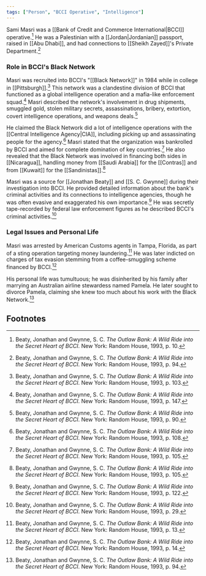 ```yaml
---
tags: ["Person", "BCCI Operative", "Intelligence"]
---
```

Sami Masri was a [[Bank of Credit and Commerce International|BCCI]] operative.[^1] He was a Palestinian with a [[Jordan|Jordanian]] passport, raised in [[Abu Dhabi]], and had connections to [[Sheikh Zayed]]'s Private Department.[^2]

### Role in BCCI's Black Network

Masri was recruited into BCCI's "[[Black Network]]" in 1984 while in college in [[Pittsburgh]].[^3] This network was a clandestine division of BCCI that functioned as a global intelligence operation and a mafia-like enforcement squad.[^4] Masri described the network's involvement in drug shipments, smuggled gold, stolen military secrets, assassinations, bribery, extortion, covert intelligence operations, and weapons deals.[^5]

He claimed the Black Network did a lot of intelligence operations with the [[Central Intelligence Agency|CIA]], including picking up and assassinating people for the agency.[^6] Masri stated that the organization was bankrolled by BCCI and aimed for complete domination of key countries.[^7] He also revealed that the Black Network was involved in financing both sides in [[Nicaragua]], handling money from [[Saudi Arabia]] for the [[Contras]] and from [[Kuwait]] for the [[Sandinistas]].[^8]

Masri was a source for [[Jonathan Beaty]] and [[S. C. Gwynne]] during their investigation into BCCI. He provided detailed information about the bank's criminal activities and its connections to intelligence agencies, though he was often evasive and exaggerated his own importance.[^9] He was secretly tape-recorded by federal law enforcement figures as he described BCCI's criminal activities.[^10]

### Legal Issues and Personal Life

Masri was arrested by American Customs agents in Tampa, Florida, as part of a sting operation targeting money laundering.[^11] He was later indicted on charges of tax evasion stemming from a coffee-smuggling scheme financed by BCCI.[^12]

His personal life was tumultuous; he was disinherited by his family after marrying an Australian airline stewardess named Pamela. He later sought to divorce Pamela, claiming she knew too much about his work with the Black Network.[^13]

## Footnotes

[^1]: Beaty, Jonathan and Gwynne, S. C. *The Outlaw Bank: A Wild Ride into the Secret Heart of BCCI*. New York: Random House, 1993, p. 10.
[^2]: Beaty, Jonathan and Gwynne, S. C. *The Outlaw Bank: A Wild Ride into the Secret Heart of BCCI*. New York: Random House, 1993, p. 94.
[^3]: Beaty, Jonathan and Gwynne, S. C. *The Outlaw Bank: A Wild Ride into the Secret Heart of BCCI*. New York: Random House, 1993, p. 103.
[^4]: Beaty, Jonathan and Gwynne, S. C. *The Outlaw Bank: A Wild Ride into the Secret Heart of BCCI*. New York: Random House, 1993, p. 147.
[^5]: Beaty, Jonathan and Gwynne, S. C. *The Outlaw Bank: A Wild Ride into the Secret Heart of BCCI*. New York: Random House, 1993, p. 90.
[^6]: Beaty, Jonathan and Gwynne, S. C. *The Outlaw Bank: A Wild Ride into the Secret Heart of BCCI*. New York: Random House, 1993, p. 108.
[^7]: Beaty, Jonathan and Gwynne, S. C. *The Outlaw Bank: A Wild Ride into the Secret Heart of BCCI*. New York: Random House, 1993, p. 105.
[^8]: Beaty, Jonathan and Gwynne, S. C. *The Outlaw Bank: A Wild Ride into the Secret Heart of BCCI*. New York: Random House, 1993, p. 105.
[^9]: Beaty, Jonathan and Gwynne, S. C. *The Outlaw Bank: A Wild Ride into the Secret Heart of BCCI*. New York: Random House, 1993, p. 122.
[^10]: Beaty, Jonathan and Gwynne, S. C. *The Outlaw Bank: A Wild Ride into the Secret Heart of BCCI*. New York: Random House, 1993, p. 29.
[^11]: Beaty, Jonathan and Gwynne, S. C. *The Outlaw Bank: A Wild Ride into the Secret Heart of BCCI*. New York: Random House, 1993, p. 13.
[^12]: Beaty, Jonathan and Gwynne, S. C. *The Outlaw Bank: A Wild Ride into the Secret Heart of BCCI*. New York: Random House, 1993, p. 14.
[^13]: Beaty, Jonathan and Gwynne, S. C. *The Outlaw Bank: A Wild Ride into the Secret Heart of BCCI*. New York: Random House, 1993, p. 94.
